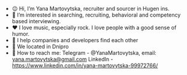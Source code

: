 - 😉 Hi, I’m Yana Martovytska, recruiter and sourcer in Hugen ins. 
- 👀 I’m interested in searching, recruiting, behavioral and competency based interviewing.
- ❤ I love music, especially rock. I love people with a good sense of humor. 
- 🧐 I help companies and developers find each other
- 📍 We located in Dnipro
- 📝 How to reach me: 
Telegram - @YanaMartovytska,
email: yana.martovytska@gmail.com 
LinkedIn - https://www.linkedin.com/in/yana-martovytska-99972766/
